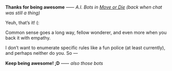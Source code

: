 **Thanks for being awesome**
*⸺ A.I. Bots in [Move or Die](https://moveordiegame.com) (back when chat was still a thing)*

Yeuh, that’s it! (:

Common sense goes a long way, fellow wonderer,
and even more when you back it with empathy.

I don’t want to enumerate specific rules like a fun police (at least currently), and perhaps neither do you. So —

**Keep being awesome! ;D**
*⸺ also those bots*
